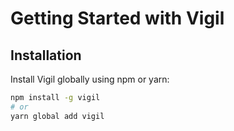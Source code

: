 # Getting Started with Vigil

## Installation

Install Vigil globally using npm or yarn:

```bash
npm install -g vigil
# or
yarn global add vigil
